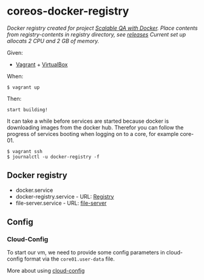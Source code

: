 # coreos-docker-registry

_Docker registry created for project [Scalable QA with Docker](https://github.com/xebia/scalable-qa-with-docker). Place contents from registry-contents in registry directory, see [releases](https://github.com/mjvdende/coreos-docker-registry/releases)_
_Current set up allocats 2 CPU and 2 GB of memory._

Given:

- [Vagrant](https://www.vagrantup.com/) + [VirtualBox](https://www.virtualbox.org/)

When:

    $ vagrant up

Then:

    start building!

It can take a while before services are started because docker is downloading images from the docker hub.
Therefor you can follow the progress of services booting when logging on to a core, for example core-01.

    $ vagrant ssh
    $ journalctl -u docker-registry -f

## Docker registry

- docker.service
- docker-registry.service - URL: [Registry](http://172.17.8.128:5000)
- file-server.service - URL: [file-server](http://172.17.8.128)

## Config

### Cloud-Config

To start our vm, we need to provide some config parameters in cloud-config format via the ```core01.user-data``` file.

More about using [cloud-config](https://coreos.com/os/docs/latest/cloud-config.html)
